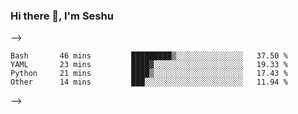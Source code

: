 ### Hi there 👋, I'm Seshu

<!--
**sraoc/sraoc** is a ✨ _special_ ✨ repository because its `README.md` (this file) appears on your GitHub profile.

Here are some ideas to get you started:

- 🔭 I’m currently working on ...
- 🌱 I’m currently learning ...
- 👯 I’m looking to collaborate on ...
- 🤔 I’m looking for help with ...
- 💬 Ask me about ...
- 📫 How to reach me: ...
- 😄 Pronouns: ...
- ⚡ Fun fact: ...
-->


<!-- <h2 align="center">👋 Hello! I'm Athul.</h2>
<p align="center">
  <a href="https://blog.athulcyriac.in">Blog</a> •
  <a href="https://twitter.com/athulcajay">Twitter</a>
</p> -->


<!-- - 🔭 I’m currently working on **A Platform for Hackathons in Kerala**
- 🌱 I’m currently learning **Go and Algorithms**
- 💬 Ask me about **Go, Git and Python**
- 📫 How to reach me: [@athulcajay](https://twitter.com/athulcajay) on Twitter
- ⚡ Fun fact: Big Fan of the :zap: emoji -->

<!-- ------- -->

<!-- **📝 Latest Blog Posts**

<!-- BLOG-POST-LIST:START -->
<!-- - [Eternal Sunshine](https://blog.athulcyriac.in/blog/college-trip/)
- [The last 100 days](https://blog.athulcyriac.in/blog/final-year/)
- [The Sunset Revelation](https://blog.athulcyriac.in/blog/philosphy-2/)
- [Philosophy Athre Philosophy](https://blog.athulcyriac.in/blog/philosophies/)
- [The Athul of 2021](https://blog.athulcyriac.in/blog/2021-me/) -->
<!-- BLOG-POST-LIST:END --> -->

<!-- ------- -->

<!-- 📊 **Weekly development breakdown**
<!--START_SECTION:waka-->

```text
Bash       46 mins         █████████▒░░░░░░░░░░░░░░░   37.50 %
YAML       23 mins         ████▓░░░░░░░░░░░░░░░░░░░░   19.33 %
Python     21 mins         ████▒░░░░░░░░░░░░░░░░░░░░   17.43 %
Other      14 mins         ███░░░░░░░░░░░░░░░░░░░░░░   11.94 %
```

<!--END_SECTION:waka--> -->

<!-- ------- -->
